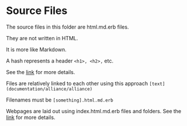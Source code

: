 # Source Files

The source files in this folder are html.md.erb files.

They are not written in HTML.

It is more like Markdown.

A hash represents a header `<h1>, <h2>,` etc.

See the [link](https://tdt-documentation.london.cloudapps.digital/configure_project/structure_docs/#structure-your-documentation) for more details.

Files are relatively linked to each other using this approach `[text](documentation/alliance/alliance)`

Filenames must be `[something].html.md.erb`

Webpages are laid out using index.html.md.erb files and folders. See the [link](https://tdt-documentation.london.cloudapps.digital/configure_project/structure_docs/#structure-your-documentation) for more details.